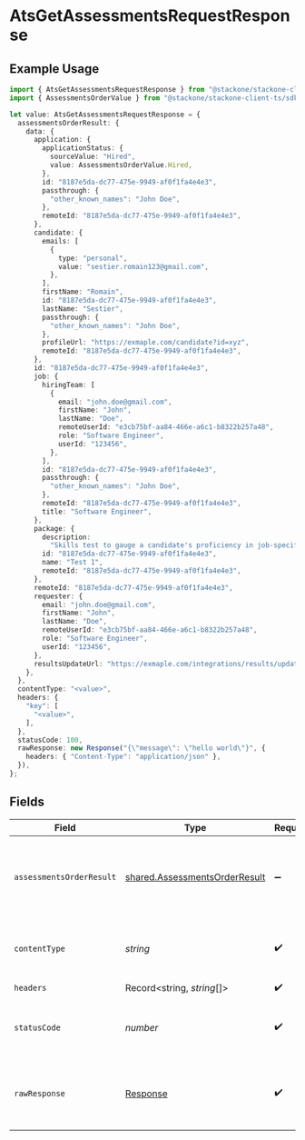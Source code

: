 # AtsGetAssessmentsRequestResponse

## Example Usage

```typescript
import { AtsGetAssessmentsRequestResponse } from "@stackone/stackone-client-ts/sdk/models/operations";
import { AssessmentsOrderValue } from "@stackone/stackone-client-ts/sdk/models/shared";

let value: AtsGetAssessmentsRequestResponse = {
  assessmentsOrderResult: {
    data: {
      application: {
        applicationStatus: {
          sourceValue: "Hired",
          value: AssessmentsOrderValue.Hired,
        },
        id: "8187e5da-dc77-475e-9949-af0f1fa4e4e3",
        passthrough: {
          "other_known_names": "John Doe",
        },
        remoteId: "8187e5da-dc77-475e-9949-af0f1fa4e4e3",
      },
      candidate: {
        emails: [
          {
            type: "personal",
            value: "sestier.romain123@gmail.com",
          },
        ],
        firstName: "Romain",
        id: "8187e5da-dc77-475e-9949-af0f1fa4e4e3",
        lastName: "Sestier",
        passthrough: {
          "other_known_names": "John Doe",
        },
        profileUrl: "https://exmaple.com/candidate?id=xyz",
        remoteId: "8187e5da-dc77-475e-9949-af0f1fa4e4e3",
      },
      id: "8187e5da-dc77-475e-9949-af0f1fa4e4e3",
      job: {
        hiringTeam: [
          {
            email: "john.doe@gmail.com",
            firstName: "John",
            lastName: "Doe",
            remoteUserId: "e3cb75bf-aa84-466e-a6c1-b8322b257a48",
            role: "Software Engineer",
            userId: "123456",
          },
        ],
        id: "8187e5da-dc77-475e-9949-af0f1fa4e4e3",
        passthrough: {
          "other_known_names": "John Doe",
        },
        remoteId: "8187e5da-dc77-475e-9949-af0f1fa4e4e3",
        title: "Software Engineer",
      },
      package: {
        description:
          "Skills test to gauge a candidate's proficiency in job-specific skills",
        id: "8187e5da-dc77-475e-9949-af0f1fa4e4e3",
        name: "Test 1",
        remoteId: "8187e5da-dc77-475e-9949-af0f1fa4e4e3",
      },
      remoteId: "8187e5da-dc77-475e-9949-af0f1fa4e4e3",
      requester: {
        email: "john.doe@gmail.com",
        firstName: "John",
        lastName: "Doe",
        remoteUserId: "e3cb75bf-aa84-466e-a6c1-b8322b257a48",
        role: "Software Engineer",
        userId: "123456",
      },
      resultsUpdateUrl: "https://exmaple.com/integrations/results/update",
    },
  },
  contentType: "<value>",
  headers: {
    "key": [
      "<value>",
    ],
  },
  statusCode: 100,
  rawResponse: new Response("{\"message\": \"hello world\"}", {
    headers: { "Content-Type": "application/json" },
  }),
};
```

## Fields

| Field                                                                                 | Type                                                                                  | Required                                                                              | Description                                                                           |
| ------------------------------------------------------------------------------------- | ------------------------------------------------------------------------------------- | ------------------------------------------------------------------------------------- | ------------------------------------------------------------------------------------- |
| `assessmentsOrderResult`                                                              | [shared.AssessmentsOrderResult](../../../sdk/models/shared/assessmentsorderresult.md) | :heavy_minus_sign:                                                                    | The assessments order with the given identifier was retrieved.                        |
| `contentType`                                                                         | *string*                                                                              | :heavy_check_mark:                                                                    | HTTP response content type for this operation                                         |
| `headers`                                                                             | Record<string, *string*[]>                                                            | :heavy_check_mark:                                                                    | N/A                                                                                   |
| `statusCode`                                                                          | *number*                                                                              | :heavy_check_mark:                                                                    | HTTP response status code for this operation                                          |
| `rawResponse`                                                                         | [Response](https://developer.mozilla.org/en-US/docs/Web/API/Response)                 | :heavy_check_mark:                                                                    | Raw HTTP response; suitable for custom response parsing                               |